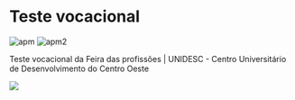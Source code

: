 # Teste vocacional
![apm](https://img.shields.io/badge/STATUS-DEVELOPMENT-blue.svg?longCache=true&style=flat-square)
![apm2](https://img.shields.io/badge/VERSION-1.0-red.svg?longCache=true&style=flat-square)

Teste vocacional da Feira das profissões | UNIDESC -  Centro Universitário de Desenvolvimento do Centro Oeste

<img src="https://i.imgur.com/xUAYgma.jpg">
